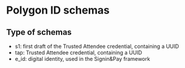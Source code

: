 # Polygon ID schemas

## Type of schemas

* s1: first draft of the Trusted Attendee credential, containing a UUID
* tap: Trusted Attendee credential, containing a UUID
* e_id: digital identity, used in the Signin&Pay framework

